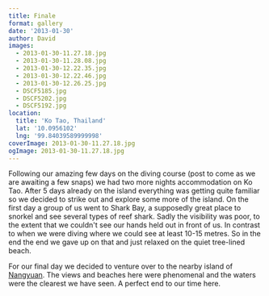 ```yaml
---
title: Finale
format: gallery
date: '2013-01-30'
author: David
images:
  - 2013-01-30-11.27.18.jpg
  - 2013-01-30-11.28.08.jpg
  - 2013-01-30-12.22.35.jpg
  - 2013-01-30-12.22.46.jpg
  - 2013-01-30-12.26.25.jpg
  - DSCF5185.jpg
  - DSCF5202.jpg
  - DSCF5192.jpg
location:
  title: 'Ko Tao, Thailand'
  lat: '10.0956102'
  lng: '99.84039589999998'
coverImage: 2013-01-30-11.27.18.jpg
ogImage: 2013-01-30-11.27.18.jpg
---
```

Following our amazing few days on the diving course (post to come as we are awaiting a few snaps) we had two more nights accommodation on Ko Tao. After 5 days already on the island everything was getting quite familiar so we decided to strike out and explore some more of the island. On the first day a group of us went to Shark Bay, a supposedly great place to snorkel and see several types of reef shark. Sadly the visibility was poor, to the extent that we couldn't see our hands held out in front of us. In contrast to when we were diving where we could see at least 10-15 metres. So in the end the end we gave up on that and just relaxed on the quiet tree-lined beach.

For our final day we decided to venture over to the nearby island of [Nangyuan](http://www.nangyuan.com/en/home.html). The views and beaches here were phenomenal and the waters were the clearest we have seen. A perfect end to our time here.
